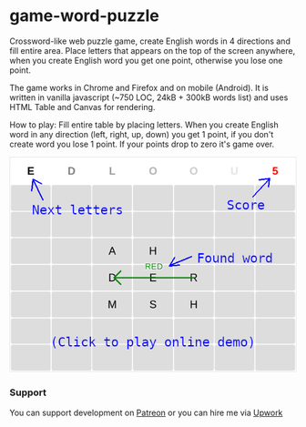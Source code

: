 # game-word-puzzle

Crossword-like web puzzle game, create English words in 4 directions and fill entire area. Place letters that appears on the top of the screen anywhere, when you create English word you get one point, otherwise you lose one point.

The game works in Chrome and Firefox and on mobile (Android). It is written in vanilla javascript (~750 LOC, 24kB + 300kB words list) and uses HTML Table and Canvas for rendering.

How to play: Fill entire table by placing letters. When you create English word in any direction (left, right, up, down) you get 1 point, if you don't create word you lose 1 point. If your points drop to zero it's game over.

[<img src="icon/demo.png">](https://dvhx.github.io/game-word-puzzle/)

### Support

You can support development on [Patreon](https://www.patreon.com/DusanHalicky) or you can hire me via [Upwork](https://www.upwork.com/freelancers/~013b4c3d6e772fdb01)

